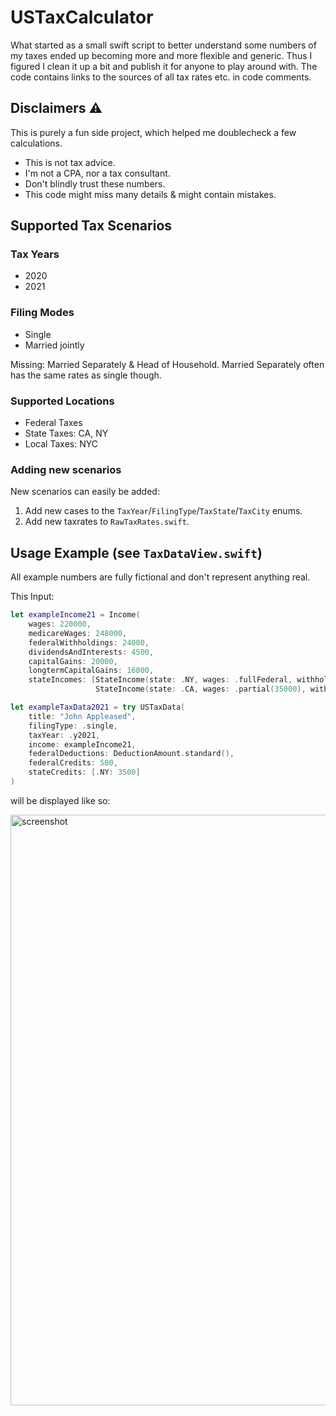 # USTaxCalculator

What started as a small swift script to better understand some numbers of my taxes ended up becoming more and more flexible and generic. Thus I figured I clean it up a bit and publish it for anyone to play around with. The code contains links to the sources of all tax rates etc. in code comments.

## Disclaimers ⚠️ 

This is purely a fun side project, which helped me doublecheck a few calculations.

- This is not tax advice.
- I'm not a CPA, nor a tax consultant.
- Don't blindly trust these numbers.
- This code might miss many details & might contain mistakes.

## Supported Tax Scenarios

### Tax Years

- 2020
- 2021

### Filing Modes

- Single
- Married jointly

Missing: Married Separately & Head of Household. Married Separately often has the same rates as single though.

### Supported Locations

- Federal Taxes
- State Taxes: CA, NY
- Local Taxes: NYC

### Adding new scenarios

New scenarios can easily be added:

1) Add new cases to the `TaxYear`/`FilingType`/`TaxState`/`TaxCity` enums.
2) Add new taxrates to `RawTaxRates.swift`.

## Usage Example (see `TaxDataView.swift`)

All example numbers are fully fictional and don't represent anything real.

This Input:

```swift
let exampleIncome21 = Income(
    wages: 220000,
    medicareWages: 248000,
    federalWithholdings: 24000,
    dividendsAndInterests: 4500,
    capitalGains: 20000,
    longtermCapitalGains: 16000,
    stateIncomes: [StateIncome(state: .NY, wages: .fullFederal, withholdings: 12000, localTax: .city(.NYC)),
                   StateIncome(state: .CA, wages: .partial(35000), withholdings: 2500)])

let exampleTaxData2021 = try USTaxData(
    title: "John Appleased",
    filingType: .single,
    taxYear: .y2021,
    income: exampleIncome21,
    federalDeductions: DeductionAmount.standard(),
    federalCredits: 500,
    stateCredits: [.NY: 3500]
)
```

will be displayed like so:

<img width="945" alt="screenshot" src="https://user-images.githubusercontent.com/807039/167097872-4f42dde6-300c-49c6-aea8-4dc441219ba3.png">



